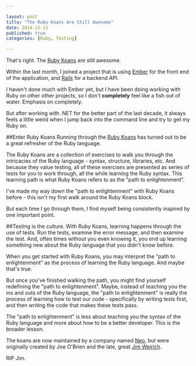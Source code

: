 ```yaml
---

layout: post
title: "The Ruby Koans Are Still Awesome"
date: 2014-12-11
published: true
categories: [Ruby, Testing]

---
```

That's right. The [Ruby Koans](http://rubykoans.com/) are still awesome. 

Within the last month, I joined a project that is using [Ember](http://emberjs.com/) for the front end of the application, and [Rails](http://rubyonrails.org/) for a backend API.

I haven't done much with Ember yet, but I have been doing working with Ruby on other other projects, so I don't **completely** feel like a fish out of water. Emphasis on completely.

But after working with .NET for the better part of the last decade, it always feels a little weird when I jump back into the command line and try to get my Ruby on.

##Enter Ruby Koans
Running through the [Ruby Koans](http://rubykoans.com/) has turned out to be a great refresher of the Ruby language.

The Ruby Koans are a collection of exercises to walk you through the intricacies of the Ruby language - syntax, structure, libraries, etc. And because they value testing, all of these exercises are presented as series of tests for you to work through, all the while learning the Ruby syntax. This learning path is what Ruby Koans refers to as the "path to enlightenment".

I've made my way down the "path to enlightenment" with Ruby Koans before - this isn't my first walk around the Ruby Koans block. 

But each time I go through them, I find myself being consistently inspired by one important point.

##Testing is the culture. 
With Ruby Koans, learning happens through the use of tests. Run the tests, examine the error message, and then examine the test. And, often times without you even knowing it, you end up learning something new about the Ruby language that you didn't know before.

When you get started with Ruby Koans, you may interpret the "path to enlightenment" as the process of learning the Ruby language. And maybe that's true. 

But once you've finished walking the path, you might find yourself redefining the "path to enlightenment". Maybe, instead of teaching you the ins and outs of the Ruby language, the "path to enlightenment" is really the process of learning how to test our code - specifically by writing tests first, and then writing the code that makes these tests pass.

The "path to enlightenment" is less about teaching you the syntax of the Ruby language and more about how to be a better developer. This is the broader lesson.

The koans are now maintained by a company named [Neo](http://neo.com/), but were originally created by Joe O'Brien and the late, great [Jim Weirich](https://twitter.com/jimweirich).

RIP Jim.


 


